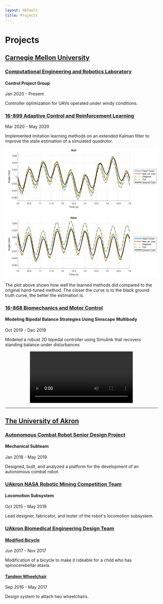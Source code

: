 ```yaml
---
layout: default
title: Projects
---
```


# Projects

## [Carnegie Mellon University](#carnegie-mellon-university)

### [Computational Engineering and Robotics Laboratory](#computational-engineering-and-robotics-laboratory)

#### Control Project Group
Jan 2020 - Present

Controller optimization for UAVs operated under windy conditions.

### [16-899 Adaptive Control and Reinforcement Learning](#16-899-adaptive-control-and-reinforcement-learning)
Mar 2020 - May 2020

Implemented imitation learning methods on an extended Kalman filter to improve the state estimation of a simulated quadrotor.

![Pitch Plot](/assets/img/projects/offset.png)

The plot above shows how well the learned methods did compared to the original hand-tuned method. The closer the curve is to the black 
ground truth curve, the better the estimation is.

### [16-868 Biomechanics and Motor Control](#16-868-biomechanics-and-motor-control)

#### Modeling Bipedal Balance Strategies Using Simscape Multibody
Oct 2019 - Dec 2019

Modeled a robust 2D bipedal controller using Simulink that recovers standing balance under disturbances

<!-- Embedded Video -->
<figure class="video_container" style="text-align: center;">
    <video controls="false" allowfullscreen="false" loop="true" autoplay="true" width="80%" height="auto">
        <source src="/assets/img/projects/stepping.webm">
        Your browser does not support HTML5 videos.
    </video>
</figure>

---

## [The University of Akron](#the-university-of-akron)

### [Autonomous Combat Robot Senior Design Project](#autonomous-combat-robot-senior-design-project)

#### Mechanical Subteam
Jan 2018 - May 2019

Designed, built, and analyzed a platform for the development of an autonomous combat robot.

### [UAkron NASA Robotic Mining Competition Team](#uakron-nasa-robotic-mining-competition-team)

#### Locomotion Subsystem

Oct 2015 - May 2019

Lead designer, fabricator, and tester of the robot's locomotion subsystem. 

### [UAkron Biomedical Engineering Design Team](#uakron-biomedical-engineering-design-team)

#### [Modified Bicycle](http://fox8.com/2017/12/06/norton-six-year-old-gets-to-ride-a-bike-thanks-to-biomed-students-engineers/)

Jun 2017 - Nov 2017

Modification of a bicycle to make it rideable for a child who has spinocerebellar ataxia.

#### [Tandem Wheelchair](http://fox8.com/2017/08/11/university-of-akron-students-design-unique-wheelchair-to-help-two-children/)

Sep 2016 - May 2017

Design system to attach two wheelchairs.